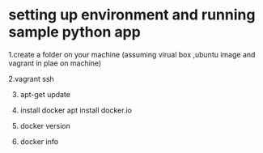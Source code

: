 # setting up environment and running sample python app

1.create a folder on your machine (assuming virual box ,ubuntu image and vagrant in plae on machine)

2.vagrant ssh

3. apt-get update

4. install docker apt install docker.io

5. docker version 

6. docker info


